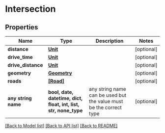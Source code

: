 # Intersection


## Properties
Name | Type | Description | Notes
------------ | ------------- | ------------- | -------------
**distance** | [**Unit**](Unit.md) |  | [optional] 
**drive_time** | [**Unit**](Unit.md) |  | [optional] 
**drive_distance** | [**Unit**](Unit.md) |  | [optional] 
**geometry** | [**Geometry**](Geometry.md) |  | [optional] 
**roads** | [**[Road]**](Road.md) |  | [optional] 
**any string name** | **bool, date, datetime, dict, float, int, list, str, none_type** | any string name can be used but the value must be the correct type | [optional]

[[Back to Model list]](../README.md#documentation-for-models) [[Back to API list]](../README.md#documentation-for-api-endpoints) [[Back to README]](../README.md)


